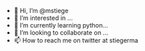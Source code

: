 - 👋 Hi, I’m @mstiege
- 👀 I’m interested in ...
- 🌱 I’m currently learning python...
- 💞️ I’m looking to collaborate on ...
- 📫 How to reach me on twitter at stiegerma

<!---
mstiege/mstiege is a ✨ special ✨ repository because its `README.md` (this file) appears on your GitHub profile.
You can click the Preview link to take a look at your changes.
--->
